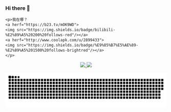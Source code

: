 ### Hi there 👋
    <p>我在哪？
    <a herf="https://b23.tv/mOK9WD">
    <img src="https://img.shields.io/badge/bilibili-%E2%89%A5%20200%20follows-red"/></a>
    <a herf="http://www.coolapk.com/u/2899433">
    <img src="https://img.shields.io/badge/%E9%85%B7%E5%AE%89-%E2%89%A5%201500%20follows-brightred"/></a>
    </p>
    
<p align="center">
  <a href="https://github.com/xiaoji235">
    <img src="https://github-readme-stats.vercel.app/api?username=xiaoji235&theme=gruvbox&show_icons=true" />
    <img src="https://cdn.jsdelivr.net/gh/xiaoji235/xiaoji235/morty.png">
  </a>
  
  <p align="center">
    <a href="https://github.com/marketplace/actions/generate-snake-game-from-github-contribution-grid">
    <img src="https://github.com/xiaoji235/xiaoji235/blob/main/github-user-contribution.svg" 
       alt="Contribution eating Snake" />
    </a>
  </p>
